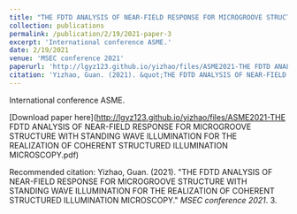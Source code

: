 ```yaml
---
title: "THE FDTD ANALYSIS OF NEAR-FIELD RESPONSE FOR MICROGROOVE STRUCTURE WITH STANDING WAVE ILLUMINATION FOR THE REALIZATION OF COHERENT STRUCTURED ILLUMINATION MICROSCOPY"
collection: publications
permalink: /publication/2/19/2021-paper-3
excerpt: 'International conference ASME.'
date: 2/19/2021
venue: 'MSEC conference 2021'
paperurl: 'http://lgyz123.github.io/yizhao/files/ASME2021-THE FDTD ANALYSIS OF NEAR-FIELD RESPONSE FOR MICROGROOVE STRUCTURE WITH STANDING WAVE ILLUMINATION FOR THE REALIZATION OF COHERENT STRUCTURED ILLUMINATION MICROSCOPY.pdf'
citation: 'Yizhao, Guan. (2021). &quot;THE FDTD ANALYSIS OF NEAR-FIELD RESPONSE FOR MICROGROOVE STRUCTURE WITH STANDING WAVE ILLUMINATION FOR THE REALIZATION OF COHERENT STRUCTURED ILLUMINATION MICROSCOPY.&quot; <i>MSEC conference 2021</i>. 3.'
---
```

International conference ASME.

[Download paper here](http://lgyz123.github.io/yizhao/files/ASME2021-THE FDTD ANALYSIS OF NEAR-FIELD RESPONSE FOR MICROGROOVE STRUCTURE WITH STANDING WAVE ILLUMINATION FOR THE REALIZATION OF COHERENT STRUCTURED ILLUMINATION MICROSCOPY.pdf)

Recommended citation: Yizhao, Guan. (2021). "THE FDTD ANALYSIS OF NEAR-FIELD RESPONSE FOR MICROGROOVE STRUCTURE WITH STANDING WAVE ILLUMINATION FOR THE REALIZATION OF COHERENT STRUCTURED ILLUMINATION MICROSCOPY." <i>MSEC conference 2021</i>. 3.